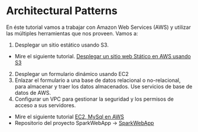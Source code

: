 # Architectural Patterns
En éste tutorial vamos a trabajar con Amazon Web Services (AWS) y utilizar las múltiples herramientas que nos proveen.
Vamos a: 
1. Desplegar un sitio estático usando S3.
- Mire el siguiente tutorial. [Desplegar un sitio web Stático en AWS usando S3](https://www.youtube.com/watch?v=f325oL9Zunw)

2. Desplegar un formulario dinámico usando EC2
3. Enlazar el formulario a una base de datos relacional o no-relacional, para almacenar y traer los datos almacenados. Use servicios de base de datos de AWS.
4. Configurar un VPC para gestionar la seguridad y los permisos de acceso a sus servidores.

- Mire el siguiente tutorial [EC2, MySql en AWS](https://www.youtube.com/watch?v=QzbjZ304Ff4&feature=youtu.be)
- Repositorio del proyecto SparkWebApp -> [SparkWebApp](https://github.com/jcamilovelandiab/SparkWebAppMySQL-AWS)


